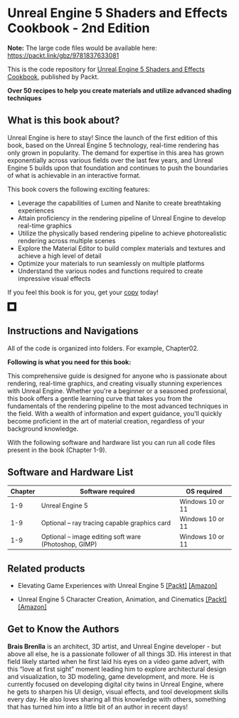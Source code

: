 # Unreal Engine 5 Shaders and Effects Cookbook - 2nd Edition

<a href="https://www.packtpub.com/en-us/product/unreal-engine-5-shaders-and-effects-cookbook-9781837633081"><img src="https://content.packt.com/B19370/cover_image_small.jpg" alt="" height="256px" align="right"></a>

**Note:** The large code files would be available here: https://packt.link/gbz/9781837633081

This is the code repository for [Unreal Engine 5 Shaders and Effects Cookbook](https://www.packtpub.com/en-us/product/unreal-engine-5-shaders-and-effects-cookbook-9781837633081), published by Packt.

**Over 50 recipes to help you create materials and utilize advanced shading techniques**

## What is this book about?
Unreal Engine is here to stay! Since the launch of the first edition of this book, based on the Unreal Engine 5 technology, real-time rendering has only grown in popularity. The demand for expertise in this area has grown exponentially across various fields over the last few years, and Unreal Engine 5 builds upon that foundation and continues to push the boundaries of what is achievable in an interactive format.
	
This book covers the following exciting features:
* Leverage the capabilities of Lumen and Nanite to create breathtaking experiences
* Attain proficiency in the rendering pipeline of Unreal Engine to develop real-time graphics
* Utilize the physically based rendering pipeline to achieve photorealistic rendering across multiple scenes
* Explore the Material Editor to build complex materials and textures and achieve a high level of detail
* Optimize your materials to run seamlessly on multiple platforms
* Understand the various nodes and functions required to create impressive visual effects

If you feel this book is for you, get your [copy](https://www.amazon.com/dp/1837633088) today!

<a href="https://www.packtpub.com/?utm_source=github&utm_medium=banner&utm_campaign=GitHubBanner"><img src="https://raw.githubusercontent.com/PacktPublishing/GitHub/master/GitHub.png" 
alt="https://www.packtpub.com/" border="5" /></a>


## Instructions and Navigations
All of the code is organized into folders. For example, Chapter02.

**Following is what you need for this book:**

This comprehensive guide is designed for anyone who is passionate about rendering, real-time graphics, and creating visually stunning experiences with Unreal Engine. Whether you're a beginner or a seasoned professional, this book offers a gentle learning curve that takes you from the fundamentals of the rendering pipeline to the most advanced techniques in the field. With a wealth of information and expert guidance, you'll quickly become proficient in the art of material creation, regardless of your background knowledge.

With the following software and hardware list you can run all code files present in the book (Chapter 1-9).

## Software and Hardware List

| Chapter  | Software required                                       | OS required              |
| -------- | --------------------------------------------------------| -------------------------|
| 1-9     | Unreal Engine 5                                          | Windows 10 or 11         |
| 1-9     | Optional – ray tracing capable graphics card             | Windows 10 or 11         |
| 1-9     | Optional – image editing soft ware (Photoshop, GIMP)     | Windows 10 or 11         |


## Related products <Other books you may enjoy>
* ​​Elevating Game Experiences with Unreal Engine 5  [[Packt]](https://www.packtpub.com/product/elevating-game-experiences-with-unreal-engine-5-second-edition/9781803239866) [[Amazon]](https://www.amazon.com/dp/1803239867)

* ​​Unreal Engine 5 Character Creation, Animation, and Cinematics  [[Packt]](https://www.packtpub.com/en-us/product/unreal-engine-5-character-creation-animation-and-cinematics-9781801812443) [[Amazon]](https://www.amazon.com/dp/1801812446)

## Get to Know the Authors
**Brais Brenlla** is an architect, 3D artist, and Unreal Engine developer - but above all else, he is a passionate follower of all things 3D. His interest in that field likely started when he first laid his eyes on a video game advert, with this &ldquo;love at first sight&rdquo; moment leading him to explore architectural design and visualization, to 3D modeling, game development, and more.
He is currently focused on developing digital city twins in Unreal Engine, where he gets to sharpen his UI design, visual effects, and tool development skills every day. He also loves sharing all this knowledge with others, something that has turned him into a little bit of an author in recent days!
